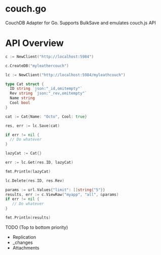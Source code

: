 couch.go
========

CouchDB Adapter for Go. Supports BulkSave and emulates couch.js API

API Overview
============

```go
c := NewClient("http://localhost:5984")

c.CreateDB("myleathercouch")

lc := NewClient("http://localhost:5984/myleathcouch")

type Cat struct {
  ID string `json:"_id,omitempty"`
  Rev string `json:"_rev,omitempty"`
  Name string
  Cool bool
}

cat := Cat{Name: "Octo", Cool: true}

res, err := lc.Save(cat)

if err != nil {
  // Do whatever
}

lazyCat := Cat{}

err := lc.Get(res.ID, lazyCat)

fmt.Println(lazyCat)

lc.Delete(res.ID, res.Rev)

params := url.Values{"limit": []string{"5"}}
results, err := c.ViewRaw("myapp", "all", &params)
if err != nil {
   // Do whatever
}

fmt.Println(results)
```

TODO (Top to bottom priority)
* Replication
* _changes
* Attachments
